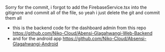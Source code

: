 Sorry for the commit, i forgot to add the FirebaseService.tsx into the gitignore and commit all of the file, so yeah i just delete the git and commit them all

- this is the backend code for the dashboard admin from this repo https://github.com/Niko-Cloud/Abensi-Glagahwangi-Web-Backend
- and for the android app https://github.com/Niko-Cloud/Absensi-Glagahwangi-Android
